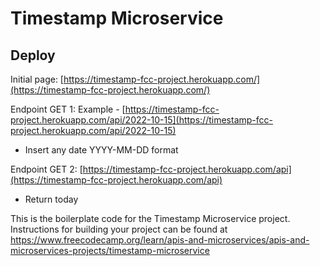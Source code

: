 # Timestamp Microservice

## Deploy

Initial page: [https://timestamp-fcc-project.herokuapp.com/](https://timestamp-fcc-project.herokuapp.com/)

Endpoint GET 1: Example - [https://timestamp-fcc-project.herokuapp.com/api/2022-10-15](https://timestamp-fcc-project.herokuapp.com/api/2022-10-15)

* Insert any date YYYY-MM-DD format

Endpoint GET 2: [https://timestamp-fcc-project.herokuapp.com/api](https://timestamp-fcc-project.herokuapp.com/api)

* Return today

This is the boilerplate code for the Timestamp Microservice project. Instructions for building your project can be found at https://www.freecodecamp.org/learn/apis-and-microservices/apis-and-microservices-projects/timestamp-microservice
